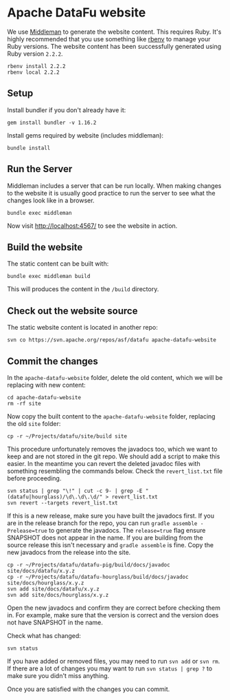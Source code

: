 # Apache DataFu website

We use [Middleman](http://middlemanapp.com/) to generate the website content. This requires Ruby.  It's highly recommended that you use something like [rbenv](https://github.com/sstephenson/rbenv) to manage your Ruby versions.  The website content has been successfully generated using Ruby version `2.2.2`.

```
rbenv install 2.2.2
rbenv local 2.2.2
```

## Setup

Install bundler if you don't already have it:

    gem install bundler -v 1.16.2

Install gems required by website (includes middleman):

    bundle install

## Run the Server

Middleman includes a server that can be run locally.  When making changes to the website
it is usually good practice to run the server to see what the changes look like in a
browser.

    bundle exec middleman

Now visit [http://localhost:4567/](http://localhost:4567/) to see the website in action.

## Build the website

The static content can be built with:

    bundle exec middleman build

This will produces the content in the `/build` directory.

## Check out the website source

The static website content is located in another repo:

    svn co https://svn.apache.org/repos/asf/datafu apache-datafu-website

## Commit the changes

In the `apache-datafu-website` folder, delete the old content, which we will be replacing
with new content:

    cd apache-datafu-website
    rm -rf site

Now copy the built content to the `apache-datafu-website` folder, replacing the old `site` folder:

    cp -r ~/Projects/datafu/site/build site

This procedure unfortunately removes the javadocs too, which we want to keep and are not stored in the git repo.  We should add a script to make this easier.  In the meantime you can revert the deleted javadoc files with something resembling the commands below.  Check the `revert_list.txt` file before proceeding.

    svn status | grep "\!" | cut -c 9- | grep -E "(datafu|hourglass)/\d\.\d\.\d/" > revert_list.txt
    svn revert --targets revert_list.txt

If this is a new release, make sure you have built the javadocs first.  If you are in the release branch for the repo, you can run `gradle assemble -Prelease=true` to generate the javadocs.  The `release=true` flag ensure SNAPSHOT does not appear in the name.  If you are building from the source release this isn't necessary and `gradle assemble` is fine.  Copy the new javadocs from the release into the site.

    cp -r ~/Projects/datafu/datafu-pig/build/docs/javadoc site/docs/datafu/x.y.z
    cp -r ~/Projects/datafu/datafu-hourglass/build/docs/javadoc site/docs/hourglass/x.y.z
    svn add site/docs/datafu/x.y.z
    svn add site/docs/hourglass/x.y.z

Open the new javadocs and confirm they are correct before checking them in.  For example, make sure that the version is correct and the version does not have SNAPSHOT in the name.

Check what has changed:

    svn status

If you have added or removed files, you may need to run `svn add` or `svn rm`.  If there are a lot of changes you may want to run `svn status | grep ?` to make sure you didn't miss anything.

Once you are satisfied with the changes you can commit.
